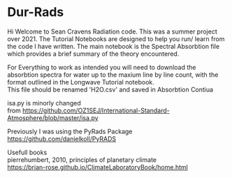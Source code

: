 # Dur-Rads
Hi Welcome to Sean Cravens Radiation code. This was a summer project over 2021. 
The Tutorial Notebooks are designed to help you run/ learn from the code I have written. 
The main notebook is the Spectral Absorbtion file which provides a brief summary of the theory encountered. 

For Everything to work as intended you will need to download the absorbtion spectra for water up to the maxium line by line count, with the format outlined in the Longwave Tutorial notebook.   \
This file should be renamed 'H2O.csv' and saved in Absorbtion Contiua 

isa.py is minorly changed  \
from https://github.com/OZ1SEJ/International-Standard-Atmosphere/blob/master/isa.py

Previously I was using the PyRads Package  \
https://github.com/danielkoll/PyRADS

Usefull books  \
pierrehumbert, 2010, principles of planetary climate  \
https://brian-rose.github.io/ClimateLaboratoryBook/home.html
